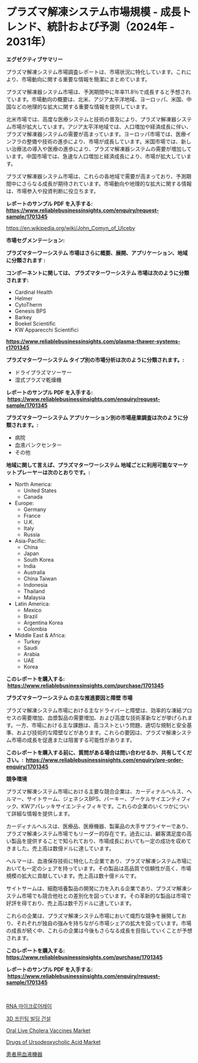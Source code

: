 <p><h1>プラズマ解凍システム市場規模 - 成長トレンド、統計および予測（2024年 - 2031年）</h1></p><p><strong>エグゼクティブサマリー</strong></p>
<p><p>プラズマ解凍システム市場調査レポートは、市場状況に特化しています。これにより、市場動向に関する重要な情報を簡潔にまとめています。</p><p>プラズマ解凍器システム市場は、予測期間中に年率11.8％で成長すると予想されています。市場動向の概要は、北米、アジア太平洋地域、ヨーロッパ、米国、中国などの地理的な拡大に関する重要な情報を提供しています。</p><p>北米市場では、高度な医療システムと技術の普及により、プラズマ解凍器システム市場が拡大しています。アジア太平洋地域では、人口増加や経済成長に伴い、プラズマ解凍器システムの需要が高まっています。ヨーロッパ市場では、医療インフラの整備や技術の進歩により、市場が成長しています。米国市場では、新しい治療法の導入や医療の進歩により、プラズマ解凍器システムの需要が増加しています。中国市場では、急速な人口増加と経済成長により、市場が拡大しています。</p><p>プラズマ解凍器システム市場は、これらの各地域で需要が高まっており、予測期間中にさらなる成長が期待されています。市場動向や地理的な拡大に関する情報は、市場参入や投資判断に役立ちます。</p></p>
<p><strong>レポートのサンプル PDF を入手する: <a href="https://www.reliablebusinessinsights.com/enquiry/request-sample/1701345">https://www.reliablebusinessinsights.com/enquiry/request-sample/1701345</a></strong></p>
<p><a href="https://en.wikipedia.org/wiki/John_Comyn_of_Ulceby">https://en.wikipedia.org/wiki/John_Comyn_of_Ulceby</a></p>
<p><strong>市場セグメンテーション:</strong></p>
<p><strong> プラズマターワーシステム 市場はさらに概要、展開、アプリケーション、地域に分類されます :</strong></p>
<p><strong>コンポーネントに関しては、 プラズマターワーシステム 市場は次のように分類されます: &nbsp;</strong></p>
<p><ul><li>Cardinal Health</li><li>Helmer</li><li>CytoTherm</li><li>Genesis BPS</li><li>Barkey</li><li>Boekel Scientific</li><li>KW Apparecchi Scientifici</li></ul></p>
<p><strong><a href="https://www.reliablebusinessinsights.com/plasma-thawer-systems-r1701345">https://www.reliablebusinessinsights.com/plasma-thawer-systems-r1701345</a></strong></p>
<p><strong> プラズマターワーシステム タイプ別の市場分析は次のように分類されます。:</strong></p>
<p><ul><li>ドライプラズマソーサー</li><li>湿式プラズマ乾燥機</li></ul></p>
<p><strong>レポートのサンプル PDF を入手する: &nbsp;<a href="https://www.reliablebusinessinsights.com/enquiry/request-sample/1701345">https://www.reliablebusinessinsights.com/enquiry/request-sample/1701345</a></strong></p>
<p><strong> プラズマターワーシステム アプリケーション別の市場産業調査は次のように分類されます。:</strong></p>
<p><ul><li>病院</li><li>血液バンクセンター</li><li>その他</li></ul></p>
<p><strong>地域に関して言えば、プラズマターワーシステム 地域ごとに利用可能なマーケットプレーヤーは次のとおりです。:</strong></p>
<p><ul>
    <li>
        North America:
        <ul>
            <li>United States</li>
            <li>Canada</li>
        </ul>
    </li>
    <li>
        Europe:
        <ul>
            <li>Germany</li>
            <li>France</li>
            <li>U.K.</li>
            <li>Italy</li>
            <li>Russia</li>
        </ul>
    </li>
    <li>
        Asia-Pacific:
        <ul>
            <li>China</li>
            <li>Japan</li>
            <li>South Korea</li>
            <li>India</li>
            <li>Australia</li>
            <li>China Taiwan</li>
            <li>Indonesia</li>
            <li>Thailand</li>
            <li>Malaysia</li>
        </ul>
    </li>
    <li>
        Latin America:
        <ul>
            <li>Mexico</li>
            <li>Brazil</li>
            <li>Argentina Korea</li>
            <li>Colombia</li>
        </ul>
    </li>
    <li>
        Middle East & Africa:
        <ul>
            <li>Turkey</li>
            <li>Saudi</li>
            <li>Arabia</li>
            <li>UAE</li>
            <li>Korea</li>
        </ul>
    </li>
    </ul></p>
<p><strong>このレポートを購入する: &nbsp;<a href="https://www.reliablebusinessinsights.com/purchase/1701345">https://www.reliablebusinessinsights.com/purchase/1701345</a></strong></p>
<p><strong>プラズマターワーシステム の主な推進要因と障壁 市場</strong></p>
<p><p>プラズマ解凍システム市場における主なドライバーと障壁は、効率的な凍結プロセスの需要増加、血漿製品の需要増加、および高度な技術革新などが挙げられます。一方、市場における主な課題は、高コストという問題、適切な規制と安全基準、および技術的な障壁などがあります。これらの要因は、プラズマ解凍システム市場の成長を促進または阻害する可能性があります。</p></p>
<p><strong>このレポートを購入する前に、質問がある場合は問い合わせるか、共有してください。:&nbsp; <a href="https://www.reliablebusinessinsights.com/enquiry/pre-order-enquiry/1701345">https://www.reliablebusinessinsights.com/enquiry/pre-order-enquiry/1701345</a></strong></p>
<p><strong>競争環境</strong></p>
<p><p>プラズマ解凍システム市場における主要な競合企業は、カーディナルヘルス、ヘルマー、サイトサーム、ジェネシスBPS、バーキー、ブーケルサイエンティフィック、KWアパレッキサイエンティフィキです。これらの企業のいくつかについて詳細な情報を提供します。</p><p>カーディナルヘルスは、医療品、医療機器、製薬品の大手サプライヤーであり、プラズマ解凍システム市場でもリーダー的存在です。過去には、顧客満足度の高い製品を提供することで知られており、市場成長においても一定の成功を収めてきました。売上高は数億ドルに達しています。</p><p>ヘルマーは、血液保存技術に特化した企業であり、プラズマ解凍システム市場においても一定のシェアを持っています。その製品は高品質で信頼性が高く、市場規模の拡大に貢献しています。売上高は数十億ドルです。</p><p>サイトサームは、細胞培養製品の開発に力を入れる企業であり、プラズマ解凍システム市場でも競合他社との差別化を図っています。その革新的な製品は市場で好評を得ており、売上高は数千万ドルに達しています。</p><p>これらの企業は、プラズマ解凍システム市場において熾烈な競争を展開しており、それぞれが独自の強みを持ちながら市場シェアの拡大を図っています。市場の成長が続く中、これらの企業は今後もさらなる成長を目指していくことが予想されます。</p></p>
<p><strong>このレポートを購入する: &nbsp; <a href="https://www.reliablebusinessinsights.com/purchase/1701345">https://www.reliablebusinessinsights.com/purchase/1701345</a></strong></p>
<p><strong>レポートのサンプル PDF を入手する: &nbsp;<a href="https://www.reliablebusinessinsights.com/enquiry/request-sample/1701345">https://www.reliablebusinessinsights.com/enquiry/request-sample/1701345</a></strong><strong></strong></p>
<p>&nbsp;</p>
<p><p><a href="https://github.com/LuckeyCorbin/Market-Research-Report-List-1/blob/main/6546040182049.md">RNA 마이크로어레이</a></p><p><a href="https://github.com/shampaakter36/Market-Research-Report-List-1/blob/main/2981507182048.md">3D 프린팅 빌딩 건설</a></p><p><a href="https://github.com/perkinscortes152/Market-Research-Report-List-1/blob/main/oral-live-cholera-vaccines-market.md">Oral Live Cholera Vaccines Market</a></p><p><a href="https://github.com/PinkieRau13/Market-Research-Report-List-1/blob/main/drugs-of-ursodeoxycholic-acid-market.md">Drugs of Ursodeoxycholic Acid Market</a></p><p><a href="https://github.com/TerrellConn/Market-Research-Report-List-2/blob/main/1131219125528.md">患者用血液機器</a></p></p>